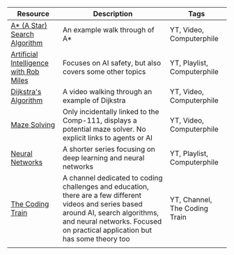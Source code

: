 | Resource | Description | Tags |
|-|-|-|
| [A* (A Star) Search Algorithm](https://www.youtube.com/watch?v=ySN5Wnu88nE) | An example walk through of A* | YT, Video, Computerphile |
| [Artificial Intelligence with Rob Miles](https://www.youtube.com/watch?v=tlS5Y2vm02c&list=PLzH6n4zXuckquVnQ0KlMDxyT5YE-sA8Ps) | Focuses on AI safety, but also covers some other topics | YT, Playlist, Computerphile |
| [Dijkstra's Algorithm](https://www.youtube.com/watch?v=GazC3A4OQTE) | A video walking through an example of Dijkstra | YT, Video, Computerphile |
| [Maze Solving](https://www.youtube.com/watch?v=rop0W4QDOUI) | Only incidentally linked to the Comp-111, displays a potential maze solver. No explicit links to agents or AI | YT, Video, Computerphile |
| [Neural Networks](https://www.youtube.com/playlist?list=PLzH6n4zXuckoezZuZPnXXbvN-9jMFV0qh) | A shorter series focusing on deep learning and neural networks | YT, Playlist, Computerphile |
| [The Coding Train](https://www.youtube.com/c/TheCodingTrain/playlists?view=1&sort=dd&shelf_id=0) | A channel dedicated to coding challenges and education, there are a few different videos and series based around AI, search algorithms, and neural networks. Focused on practical application but has some theory too | YT, Channel, The Coding Train |
|  |  |  |
